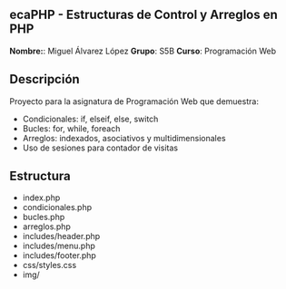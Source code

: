 ## ecaPHP - Estructuras de Control y Arreglos en PHP

**Nombre:**: Miguel Álvarez López
**Grupo**: S5B
**Curso**: Programación Web

## Descripción
Proyecto para la asignatura de Programación Web que demuestra:
- Condicionales: if, elseif, else, switch
- Bucles: for, while, foreach
- Arreglos: indexados, asociativos y multidimensionales
- Uso de sesiones para contador de visitas

## Estructura
- index.php
- condicionales.php
- bucles.php
- arreglos.php
- includes/header.php
- includes/menu.php
- includes/footer.php
- css/styles.css
- img/
